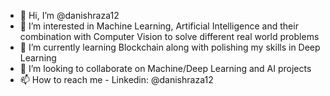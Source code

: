 - 👋 Hi, I’m @danishraza12
- 👀 I’m interested in Machine Learning, Artificial Intelligence and their combination with Computer Vision to solve different real world problems
- 🌱 I’m currently learning Blockchain along with polishing my skills in Deep Learning
- 💞️ I’m looking to collaborate on Machine/Deep Learning and AI projects 
- 📫 How to reach me - Linkedin: @danishraza12
